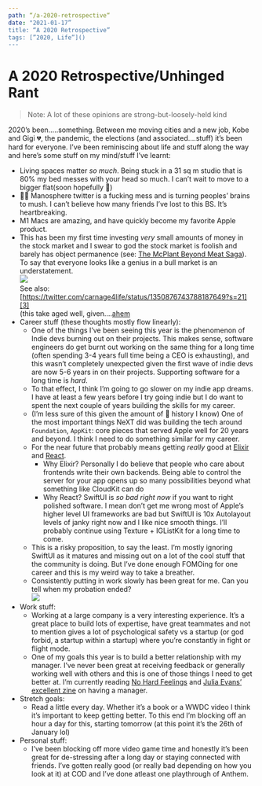 ```yaml
---
path: “/a-2020-retrospective“
date: "2021-01-17”
title: “A 2020 Retrospective”
tags: [”2020, Life”]()
---
```



# A 2020 Retrospective/Unhinged Rant

> Note: A lot of these opinions are strong-but-loosely-held kind 

2020’s been…..something. Between me moving cities and a new job, Kobe and Gigi 💔, the pandemic, the elections (and associated….stuff) it’s been hard for everyone. I’ve been reminiscing about life and stuff along the way and here’s some stuff on my mind/stuff I’ve learnt:
- Living spaces matter _so much_. Being stuck in a 31 sq m studio that is 80% my bed messes with your head so much. I can’t wait to move to a bigger flat(soon hopefully 🤞)
- 🙅‍♀️ Manosphere twitter is a fucking mess and is turning peoples’ brains to mush. I can’t believe how many friends I’ve lost to this BS. It’s heartbreaking.
- M1 Macs are amazing, and have quickly become my favorite Apple product.
- This has been my first time investing _very_ small amounts of money in the stock market and I swear to god the stock market is foolish and barely has object permanence (see: [The McPlant Beyond Meat Saga][2]). To say that everyone looks like a genius in a bull market is an understatement.  
	![][image-1]  
	See also: [https://twitter.com/carnage4life/status/1350876743788187649?s=21][3]  
	(this take aged well, given….[ahem][4]
- Career stuff (these thoughts mostly flow linearly): 
	- One of the things I’ve been seeing this year is the phenomenon of Indie devs burning out on their projects. This makes sense, software engineers do get burnt out working on the same thing for a long time (often spending 3-4 years full time being a CEO is exhausting), and this wasn’t completely unexpected given the first wave of indie devs are now 5-6 years in on their projects. Supporting software for a long time is _hard_. 
	- To that effect, I think I’m going to go slower on my indie app dreams. I have at least a few years before I try going indie but I do want to spent the next couple of years building the skills for my career. 
	- (I’m less sure of this given the amount of  history I know) One of the most important things NeXT did was building the tech around `Foundation`, `AppKit`: core pieces that served Apple well for 20 years and beyond. I think I need to do something similar for my career.
	- For the near future that probably means getting _really_ good at [Elixir][5] and [React][6]. 
		- Why Elixir? Personally I do believe that people who care about  frontends write their own backends. Being able to control the server for your app opens up so many possibilities beyond what something like CloudKit can do
		- Why React? SwiftUI is _so bad right now_ if you want to right polished software. I mean don’t get me wrong most of Apple’s higher level UI frameworks are bad but SwiftUI is 10x Autolayout levels of janky right now and I like nice smooth things. I’ll probably continue using Texture + IGListKit for a long time to come.
	-  This is a risky proposition, to say the least. I’m mostly ignoring SwiftUI as it matures and missing out on a lot of the cool stuff that the community is doing. But I’ve done enough FOMOing for one career and this is my weird way to take a breather.
	- Consistently putting in work slowly has been great for me. Can you tell when my probation ended?  
		![][image-2]
-  Work stuff:
	- Working at a large company is a very interesting experience. It’s a great place to build lots of expertise, have great teammates and not to mention gives a lot of psychological safety vs a startup (or god forbid, a startup within a startup) where you’re constantly in fight or flight mode.
	- One of my goals this year is to build a better relationship with my manager. I’ve never been great at receiving feedback or generally working well with others and this is one of those things I need to get better at. I’m currently reading [No Hard Feelings][7] and [Julia Evans’ excellent zine][8] on having a manager.   
- Stretch goals:
	- Read a little every day. Whether it’s a book or a WWDC video I think it’s important to keep getting better. To this end I’m blocking off an hour a day for this, starting tomorrow (at this point it’s the 26th of January lol)
- Personal stuff:
	- I’ve been blocking off more video game time and honestly it’s been great for de-stressing after a long day or staying connected with friends. I’ve gotten really good (or really bad depending on how you look at it) at COD and I’ve done atleast one playthrough of Anthem.

[2]:	https://www.google.com/url?sa=t&rct=j&q=&esrc=s&source=web&cd=&cad=rja&uact=8&ved=2ahUKEwjc8_mpnKTuAhVEhlwKHSdgALkQFjABegQICBAC&url=https%3A%2F%2Fcleantechnica.com%2F2020%2F11%2F10%2Fwhy-didnt-mcdonalds-mcplant-boost-beyond-meats-valuation%2F&usg=AOvVaw1pusemN-1xxGrrUXI9FDqf
[3]:	https://twitter.com/carnage4life/status/1350876743788187649?s=21
[4]:	http://archive.vn/iP9IX#selection-315.244-319.192
[5]:	https://elixir-lang.org
[6]:	https://reactjs.org
[7]:	https://www.lizandmollie.com/book/ "No Hard Feelings"
[8]:	https://wizardzines.com/zines/manager/

[image-1]:	assets/Unknown.jpeg
[image-2]:	assets/DraggedImage.png